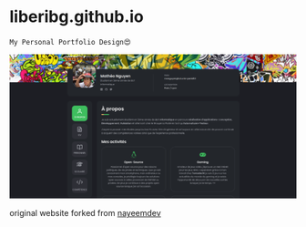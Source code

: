 # liberibg.github.io
```
My Personal Portfolio Design😍
```
![demo-screenshot](https://github.com/LiberiBg/LiberiBg.github.io/blob/main/assets/img/preview.png)

original website forked from [nayeemdev](https://github.com/nayeemdev)